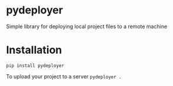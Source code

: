 # pydeployer

Simple library for deploying local project files to a remote machine

# Installation
`pip install pydeployer`

To upload your project to a server
`pydeployer .`
